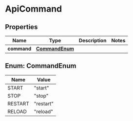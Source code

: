 
# ApiCommand

## Properties
Name | Type | Description | Notes
------------ | ------------- | ------------- | -------------
**command** | [**CommandEnum**](#CommandEnum) |  | 


<a name="CommandEnum"></a>
## Enum: CommandEnum
Name | Value
---- | -----
START | &quot;start&quot;
STOP | &quot;stop&quot;
RESTART | &quot;restart&quot;
RELOAD | &quot;reload&quot;



